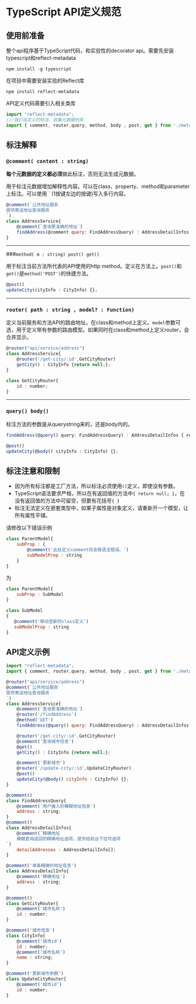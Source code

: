 # TypeScript API定义规范

## 使用前准备

整个api程序基于TypeScript代码，和实验性的decorator api。需要先安装typescript和reflect-metadata

```
npm install -g typescript
```
在项目中需要安装实验的Reflect库

```
npm install reflect-metadata
```

API定义代码需要引入相关类库

```javascript
import "reflect-metadata";
///我们自定义的标注、收集元数据的库
import { comment, router,query, method, body , post, get } from './meta-annotations';
```

## 标注解释

### `@comment( content : string)`

**每个元数据的定义都必须**做此标注，否则无法生成元数据。

用于标注元数据增加解释性内容。可以在class、property、method和parameter上标注。可以使用 ` (1按键左边的按键)写入多行内容。

```javascript
@comment(`公共地址服务
提供寄送地址查询服务
`)
class AddressService{
    @comment(`查询更准确的地址`)
    findAddress(@comment query: FindAddressQuery) : AddressDetailInfos { return null;};
}
```
---
###`method( m : string) post() get()`

用于标注当前方法所代表的API使用的http method。定义在方法上。`post()`和`get()`是`method('POST')`的快捷方法。

```javascript
@post()
updateCity(cityInfo : CityInfo) {};
```
---
### `router( path : string , model? : Function)`

定义当前服务和方法API的路由地址。在class和method上定义。`model`参数可选，用于定义带有参数的路由模型。如果同时在class和method上定义router，会合并显示。

```javascript
@router("api/service/address")
class AddressService{
    @router('/get-city/:id',GetCityRouter)
    getCity() : CityInfo {return null;};
}

class GetCityRouter{
    id : number;
}
```
---

### `query() body()`

标注方法的参数是从querystring来的，还是body内的。

```javascript
findAddress(@query() query: FindAddressQuery) : AddressDetailInfos { return null;};

@post()
updateCity(@body() cityInfo : CityInfo) {};
```


## 标注注意和限制
- 因为所有标注都是工厂方法，所以标注必须使用`()`定义，即使没有参数。
- TypeScript语法要求严格，所以在有返回值的方法中`{ return null; }`，在没有返回值的方法中可留空，但要有花括号`{ }`
- 标注无法定义在嵌套类型中，如果子属性是对象定义，请重新开一个模型，让所有属性平铺。

请修改以下错误示例

```javascript
class ParentModel{
    subProp : {
        @comment('此处定义comment将会报语法错误。')
        subModelProp : string
    }
}
```

为

```javascript
class ParentModel{
    subProp : SubModel
}

class SubModel
{
   @comment('移动至新的class定义')
   subModelProp : string
}
```

## API定义示例

```javascript
import "reflect-metadata";
import { comment, router,query, method, body , post, get } from './meta-annotations';

@router("api/service/address")
@comment(`公共地址服务
提供寄送地址查询服务
`)
class AddressService{
    @comment(`查询更准确的地址`)
    @router('/findAddress')
    @method('GET')
    findAddress(@query() query: FindAddressQuery) : AddressDetailInfos { return null;};

    @router('/get-city/:id',GetCityRouter)
    @comment('查询城市信息')
    @get()
    getCity() : CityInfo {return null;};

    @comment('更新城市')
    @router('/update-city/:id',UpdateCityRouter)
    @post()
    updateCity(@body() cityInfo : CityInfo) {};
}

@comment()
class FindAddressQuery{
    @comment('用户输入的模糊地址信息')
    address : string;
}
@comment()
class AddressDetailInfos{
    @comment(`精确地址
    模糊查询返回的精确地址选项，提供给前台下拉可选项
`)
    detailAddresses : AddressDetailInfo[];
}

@comment('单条精确的地址信息')
class AddressDetailInfo{
    @comment('精确地址')
    address : string;
}

@comment()
class GetCityRouter{
    @comment('城市名称')
    id : number;
}

@comment('城市信息')
class CityInfo{
    @comment('城市id')
    id : number;
    @comment('城市名称')
    name : string;
}

@comment('更新城市参数')
class UpdateCityRouter{
    @comment('城市id')
    id : number;
}
```

